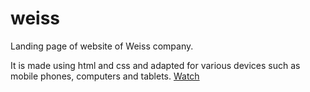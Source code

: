 # weiss
Landing page of website of Weiss company.

It is made using html and css and adapted for various devices such as mobile phones, computers and tablets.
[Watch](https://varvaraborodina.github.io/weiss/)
